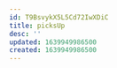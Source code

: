 ```yaml
---
id: T9BsvykX5L5Cd72IwXDiC
title: picksUp
desc: ''
updated: 1639949986500
created: 1639949986500
---
```


